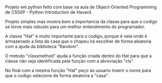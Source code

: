 Projeto em python feito com base na aula de Object-Oriented Programming de CS50P - Python Introduction de Havard.


Projeto simples mas mostra bem a importancia da classe para que o codigo se torne mais robusto para um melhor entendimento do programador.

A classe "Hat" é muito importante para o codigo, porque é nela onde é armazenado a lista de casa que o chapeu irá escolher de forma aleatoria com a ajuda da biblioteca "Random".

O metodo "classmethod" ajuda a função criada dentro do Hat para que a classe não seja identificada pela função com a abreviação "cls".

No final com a mesma função "Hat" peço ao usuario inserir o nome para que o codigo selecione de forma aleatoria a "casa".

